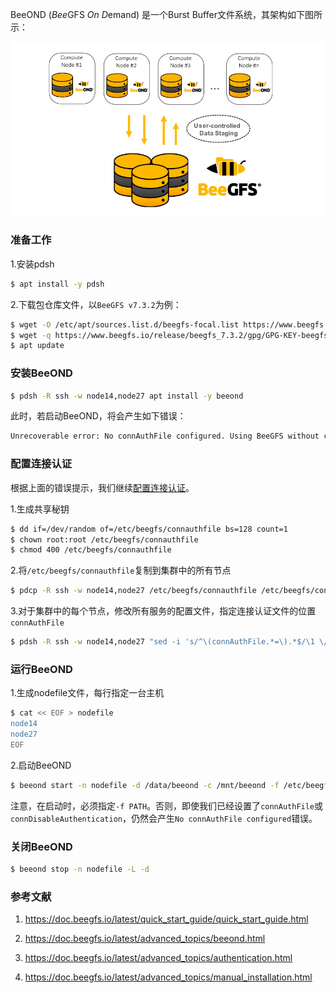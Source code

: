 BeeOND (*Bee*GFS *On* *D*emand) 是一个Burst Buffer文件系统，其架构如下图所示：

![](../img/beeond-overview.png)

### 准备工作

1.安装pdsh

```bash
$ apt install -y pdsh
```

2.下载包仓库文件，以`BeeGFS v7.3.2`为例：

```bash
$ wget -O /etc/apt/sources.list.d/beegfs-focal.list https://www.beegfs.io/release/beegfs_7.3.2/dists/beegfs-focal.list
$ wget -q https://www.beegfs.io/release/beegfs_7.3.2/gpg/GPG-KEY-beegfs -O- | apt-key add -
$ apt update
```

### 安装BeeOND

```bash
$ pdsh -R ssh -w node14,node27 apt install -y beeond
```

此时，若启动BeeOND，将会产生如下错误：

```bash
Unrecoverable error: No connAuthFile configured. Using BeeGFS without connection authentication is considered insecure and is not recommended. If you really want or need to run BeeGFS without connection authentication, please set connDisableAuthentication to true.
```

### 配置连接认证

根据上面的错误提示，我们继续[配置连接认证](https://doc.beegfs.io/latest/advanced_topics/authentication.html)。

1.生成共享秘钥

```bash
$ dd if=/dev/random of=/etc/beegfs/connauthfile bs=128 count=1
$ chown root:root /etc/beegfs/connauthfile
$ chmod 400 /etc/beegfs/connauthfile
```

2.将`/etc/beegfs/connauthfile`复制到集群中的所有节点

```bash
$ pdcp -R ssh -w node14,node27 /etc/beegfs/connauthfile /etc/beegfs/connauthfile
```

3.对于集群中的每个节点，修改所有服务的配置文件，指定连接认证文件的位置`connAuthFile`

```bash
$ pdsh -R ssh -w node14,node27 "sed -i 's/^\(connAuthFile.*=\).*$/\1 \/etc\/beegfs\/connauthfile/' /etc/beegfs/beegfs-*.conf"
```

### 运行BeeOND

1.生成nodefile文件，每行指定一台主机

```bash
$ cat << EOF > nodefile
node14
node27
EOF
```

2.启动BeeOND

```bash
$ beeond start -n nodefile -d /data/beeond -c /mnt/beeond -f /etc/beegfs -P
```

注意，在启动时，必须指定`-f PATH`。否则，即使我们已经设置了`connAuthFile`或`connDisableAuthentication`，仍然会产生`No connAuthFile configured`错误。

### 关闭BeeOND

```bash
$ beeond stop -n nodefile -L -d
```

### 参考文献

1. https://doc.beegfs.io/latest/quick_start_guide/quick_start_guide.html

1. https://doc.beegfs.io/latest/advanced_topics/beeond.html

1. https://doc.beegfs.io/latest/advanced_topics/authentication.html

1. https://doc.beegfs.io/latest/advanced_topics/manual_installation.html
